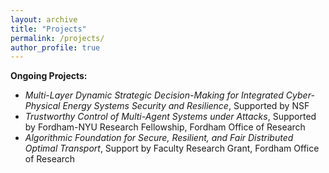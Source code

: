 ```yaml
---
layout: archive
title: "Projects"
permalink: /projects/
author_profile: true
---
```


**Ongoing Projects:**

- *Multi-Layer Dynamic Strategic Decision-Making for Integrated Cyber-Physical Energy Systems Security and Resilience*, Supported by NSF
- *Trustworthy Control of Multi-Agent Systems under Attacks*, Supported by Fordham-NYU Research Fellowship, Fordham Office of Research
- *Algorithmic Foundation for Secure, Resilient, and Fair Distributed Optimal Transport*, Support by Faculty Research Grant, Fordham Office of Research
